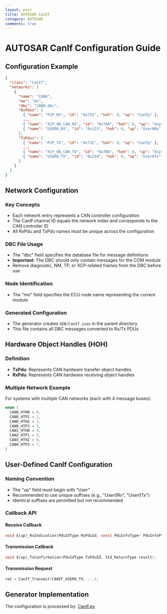 ```yaml
---
layout: post
title: AUTOSAR CanIf
category: AUTOSAR
comments: true
---
```


# AUTOSAR CanIf Configuration Guide

## Configuration Example

```json
{
  "class": "CanIf",
  "networks": [
    {
      "name": "CAN0",
      "me": "AS",
      "dbc": "CAN0.dbc",
      "RxPdus": [
        { "name": "P2P_RX", "id": "0x731", "hoh": 0, "up": "CanTp" },
        ...
        { "name": "XCP_ON_CAN_RX", "id": "0x7A0", "hoh": 0, "up": "Xcp" },
        { "name": "USER0_RX", "id": "0x123", "hoh": 0, "up": "User0Rx" }
      ],
      "TxPdus": [
        { "name": "P2P_TX", "id": "0x732", "hoh": 0, "up": "CanTp" },
        ...
        { "name": "XCP_ON_CAN_TX", "id": "0x7B0", "hoh": 0, "up": "Xcp" },
        { "name": "USER0_TX", "id": "0x234", "hoh": 0, "up": "User0Tx" }
      ]
    }
  ]
}
```

## Network Configuration

### Key Concepts
- Each network entry represents a CAN controller configuration
- The CanIf channel ID equals the network index and corresponds to the CAN controller ID
- All RxPdu and TxPdu names must be unique across the configuration

### DBC File Usage
- The "dbc" field specifies the database file for message definitions
- **Important**: The DBC should only contain messages for the COM module
- Remove diagnostic, NM, TP, or XCP-related frames from the DBC before use

### Node Identification
- The "me" field specifies the ECU node name representing the current module

### Generated Configuration
- The generator creates `GEN/CanIf.json` in the parent directory
- This file contains all DBC messages converted to Rx/Tx PDUs

## Hardware Object Handles (HOH)

### Definition
- **TxPdu**: Represents CAN hardware transfer object handles
- **RxPdu**: Represents CAN hardware receiving object handles

### Multiple Network Example
For systems with multiple CAN networks (each with 4 message boxes):

```c
enum {
  CAN0_HTH0 = 0,
  CAN0_HTP1 = 1,
  CAN0_HTH2 = 2,
  CAN0_HTP3 = 3,
  CAN1_HTH0 = 4,
  CAN2_HTP1 = 5,
  CAN3_HTH2 = 6,
  CAN4_HTP3 = 7,
}
```

## User-Defined CanIf Configuration

### Naming Convention
- The "up" field must begin with "User"
- Recommended to use unique suffixes (e.g., "User0Rx", "User0Tx")
- Identical suffixes are permitted but not recommended

### Callback API

#### Receive Callback
```c
void ${up}_RxIndication(PduIdType RxPduId, const PduInfoType* PduInfoPtr);
```

#### Transmission Callback
```c
void ${up}_TxConfirmation(PduIdType TxPduId, Std_ReturnType result);
```

#### Transmission Request
```c
ret = CanIf_Transmit(CANIF_USER0_TX, ...);
```

## Generator Implementation

The configuration is processed by: [CanIf.py](../../tools/generator/CanIf.py)
